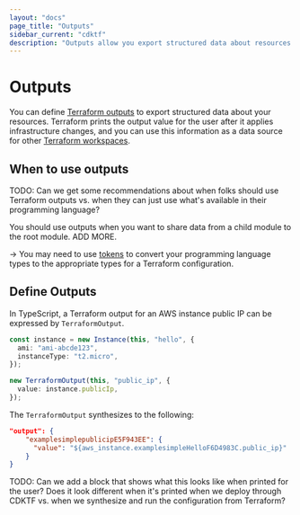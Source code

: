 ```yaml
---
layout: "docs"
page_title: "Outputs"
sidebar_current: "cdktf"
description: "Outputs allow you export structured data about resources. Learn to define them in CDK for Terraform."
---
```


# Outputs

You can define [Terraform outputs](https://www.terraform.io/docs/configuration-0-11/outputs.html) to export structured data about your resources. Terraform prints the output value for the user after it applies infrastructure changes, and you can use this information as a data source for other [Terraform workspaces](https://www.terraform.io/docs/language/state/workspaces.html).

## When to use outputs

TODO: Can we get some recommendations about when folks should use Terraform outputs vs. when they can just use what's available in their programming language?

You should use outputs when you want to share data from a child module to the root module. ADD MORE.

-> You may need to use [tokens](/fundamentals/tokens.html) to convert your programming language types to the appropriate types for a Terraform configuration.

## Define Outputs

In TypeScript, a Terraform output for an AWS instance public IP can be expressed by `TerraformOutput`.

```typescript
const instance = new Instance(this, "hello", {
  ami: "ami-abcde123",
  instanceType: "t2.micro",
});

new TerraformOutput(this, "public_ip", {
  value: instance.publicIp,
});
```

The `TerraformOutput` synthesizes to the following:

```json
"output": {
    "examplesimplepublicipE5F943EE": {
      "value": "${aws_instance.examplesimpleHelloF6D4983C.public_ip}"
    }
}
```

TODO: Can we add a block that shows what this looks like when printed for the user? Does it look different when it's printed when we deploy through CDKTF vs. when we synthesize and run the configuration from Terraform?
